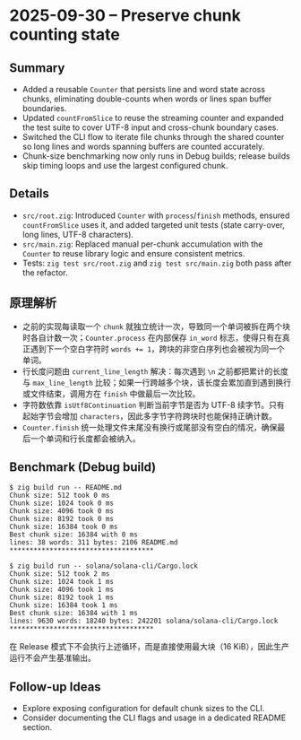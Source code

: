 # 2025-09-30 – Preserve chunk counting state

## Summary
- Added a reusable `Counter` that persists line and word state across chunks, eliminating double-counts when words or lines span buffer boundaries.
- Updated `countFromSlice` to reuse the streaming counter and expanded the test suite to cover UTF-8 input and cross-chunk boundary cases.
- Switched the CLI flow to iterate file chunks through the shared counter so long lines and words spanning buffers are counted accurately.
- Chunk-size benchmarking now only runs in Debug builds; release builds skip timing loops and use the largest configured chunk.

## Details
- `src/root.zig`: Introduced `Counter` with `process`/`finish` methods, ensured `countFromSlice` uses it, and added targeted unit tests (state carry-over, long lines, UTF-8 characters).
- `src/main.zig`: Replaced manual per-chunk accumulation with the `Counter` to reuse library logic and ensure consistent metrics.
- Tests: `zig test src/root.zig` and `zig test src/main.zig` both pass after the refactor.

## 原理解析
- 之前的实现每读取一个 `chunk` 就独立统计一次，导致同一个单词被拆在两个块时各自计数一次；`Counter.process` 在内部保存 `in_word` 标志，使得只有在真正遇到下一个空白字符时 `words += 1`，跨块的非空白序列也会被视为同一个单词。
- 行长度问题由 `current_line_length` 解决：每次遇到 `\n` 之前都把累计的长度与 `max_line_length` 比较；如果一行跨越多个块，该长度会累加直到遇到换行或文件结束，调用方在 `finish` 中做最后一次比较。
- 字符数依靠 `isUtf8Continuation` 判断当前字节是否为 UTF-8 续字节。只有起始字节会增加 `characters`，因此多字节字符跨块时也能保持正确计数。
- `Counter.finish` 统一处理文件末尾没有换行或尾部没有空白的情况，确保最后一个单词和行长度都会被纳入。

## Benchmark (Debug build)
```
$ zig build run -- README.md
Chunk size: 512 took 0 ms
Chunk size: 1024 took 0 ms
Chunk size: 4096 took 0 ms
Chunk size: 8192 took 0 ms
Chunk size: 16384 took 0 ms
Best chunk size: 16384 with 0 ms
lines: 38 words: 311 bytes: 2106 README.md
************************************

$ zig build run -- solana/solana-cli/Cargo.lock
Chunk size: 512 took 2 ms
Chunk size: 1024 took 1 ms
Chunk size: 4096 took 1 ms
Chunk size: 8192 took 1 ms
Chunk size: 16384 took 1 ms
Best chunk size: 16384 with 1 ms
lines: 9630 words: 18240 bytes: 242201 solana/solana-cli/Cargo.lock
************************************
```
在 Release 模式下不会执行上述循环，而是直接使用最大块（16 KiB），因此生产运行不会产生基准输出。

## Follow-up Ideas
- Explore exposing configuration for default chunk sizes to the CLI.
- Consider documenting the CLI flags and usage in a dedicated README section.

